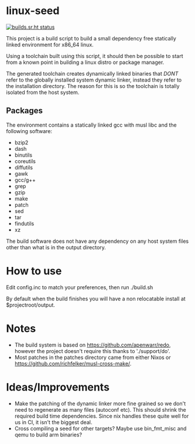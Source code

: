 # linux-seed

[![builds.sr.ht status](https://builds.sr.ht/~ach/linux-seed/nixos.yml.svg)](https://builds.sr.ht/~ach/linux-seed/nixos.yml?)

This project is a build script to build a small dependency free statically linked environment for x86_64 linux.

Using a toolchain built using this script, it should then be possible to start from a known point in building
a linux distro or package manager.

The generated toolchain creates dynamically linked binaries that *DONT* refer to the globally installed system dynamic linker,
instead they refer to the installation directory. The reason for this is so the toolchain is totally isolated
from the host system.

## Packages

The environment contains a statically linked gcc with musl libc and the following software:

- bzip2
- dash
- binutils
- coreutils
- diffutils
- gawk
- gcc/g++
- grep
- gzip
- make
- patch
- sed
- tar
- findutils
- xz

The build software does not have any dependency on any host system files other than what is in the output directory.

# How to use

Edit config.inc to match your preferences, then run ./build.sh

By default when the build finishes you will have a non relocatable install at $projectroot/output.

# Notes

- The build system is based on https://github.com/apenwarr/redo, however the project doesn't require this thanks to './support/do'.
- Most patches in the patches directory came from either Nixos or https://github.com/richfelker/musl-cross-make/.

# Ideas/Improvements

- Make the patching of the dynamic linker more fine grained so we don't need to regenerate as many files (autoconf etc). This should shrink
  the required build time dependencies. Since nix handles these quite well for us in CI, it isn't the biggest deal.
- Cross compiling a seed for other targets? Maybe use bin_fmt_misc and qemu to build arm binaries?
